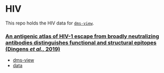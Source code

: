 # HIV

This repo holds the HIV data for [`dms-view`](dms-view.github.io).

### [An antigenic atlas of HIV-1 escape from broadly neutralizing antibodies distinguishes functional and structural epitopes (Dingens _et al.,_ 2019)](https://research.fhcrc.org/content/dam/stripe/bloom/labfiles/publications/Dingens2019.pdf)

- [dms-view](https://dms-view.github.io/?markdown-url=https%3A%2F%2Fraw.githubusercontent.com%2Fdms-view%2FHIV%2Fmaster%2Fdingens2019antigenic%2Fdingens2019antigenic.md&pdb-url=https%3A%2F%2Fraw.githubusercontent.com%2Fdms-view%2FHIV%2Fmaster%2Fdingens2019antigenic%2F5FYL_AbsRemoved.pdb&data-url=https%3A%2F%2Fraw.githubusercontent.com%2Fdms-view%2FHIV%2Fmaster%2Fdingens2019antigenic%2FHIV_dms-view.csv&condition=101074&site_metric=site_median+abs+diffsel&mutation_metric=mut_median+differential+selection&selected_sites=325)
- [data](./dingens2019antigenic)
